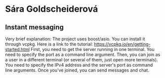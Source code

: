 # Sára Goldscheiderová

## Instant messaging
Very brief explanation:
The project uses boost/asio. You can install it through vcpkg. Here is a link to the tutorial: https://vcpkg.io/en/getting-started.html
First, you need to get the server running in one terminal. You need to specify the port as a command line argument.
Then, you can join as a user in a different terminal (or several of them, just open more terminals). You need to specify the IPv4 address and the server's port as command line arguments.
Once you've joined, you can send messages and chat.
